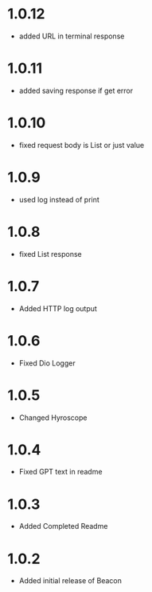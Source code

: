 # 1.0.12

- added URL in terminal response 

# 1.0.11

- added saving response if get error

# 1.0.10

- fixed request body is List or just value

# 1.0.9

- used log instead of print 

# 1.0.8

- fixed List response

# 1.0.7

- Added HTTP log output

# 1.0.6

- Fixed Dio Logger

# 1.0.5

- Changed Hyroscope
  
# 1.0.4

- Fixed GPT text in readme
  
# 1.0.3

- Added Completed Readme
  
# 1.0.2

- Added initial release of Beacon